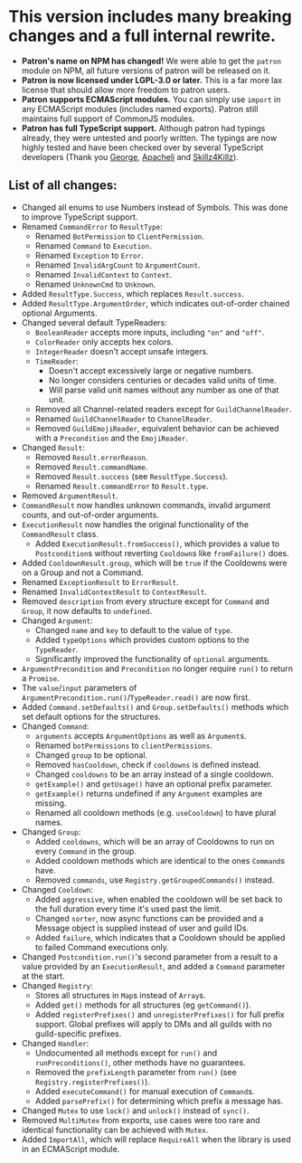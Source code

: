 # This version includes many breaking changes and a full internal rewrite.

* **Patron's name on NPM has changed!** We were able to get the `patron` module on NPM, all future versions of patron will be released on it.
* **Patron is now licensed under LGPL-3.0 or later.** This is a far more lax license that should allow more freedom to patron users.
* **Patron supports ECMAScript modules.** You can simply use `import` in any ECMAScript modules (includes named exports). Patron still maintains full support of CommonJS modules.
* **Patron has full TypeScript support.** Although patron had typings already, they were untested and poorly written. The typings are now highly tested and have been checked over by several TypeScript developers (Thank you [George](https://github.com/Geo1088), [Apacheli](https://github.com/Apacheli) and [Skillz4Killz](https://github.com/Skillz4Killz)).

## List of all changes:

* Changed all enums to use Numbers instead of Symbols. This was done to improve TypeScript support.
* Renamed `CommandError` to `ResultType`:
  * Renamed `BotPermission` to `ClientPermission`.
  * Renamed `Command` to `Execution`.
  * Renamed `Exception` to `Error`.
  * Renamed `InvalidArgCount` to `ArgumentCount`.
  * Renamed `InvalidContext` to `Context`.
  * Renamed `UnknownCmd` to `Unknown`.
* Added `ResultType.Success`, which replaces `Result.success`.
* Added `ResultType.ArgumentOrder`, which indicates out-of-order chained optional Arguments.
* Changed several default TypeReaders:
  * `BooleanReader` accepts more inputs, including `"on"` and `"off"`.
  * `ColorReader` only accepts hex colors.
  * `IntegerReader` doesn't accept unsafe integers.
  * `TimeReader`:
    * Doesn't accept excessively large or negative numbers.
    * No longer considers centuries or decades valid units of time.
    * Will parse valid unit names without any number as one of that unit.
  * Removed all Channel-related readers except for `GuildChannelReader`.
  * Renamed `GuildChannelReader` to `ChannelReader`.
  * Removed `GuildEmojiReader`, equivalent behavior can be achieved with a `Precondition` and the `EmojiReader`.
* Changed `Result`:
  * Removed `Result.errorReason`.
  * Removed `Result.commandName`.
  * Removed `Result.success` (see `ResultType.Success`).
  * Renamed `Result.commandError` to `Result.type`.
* Removed `ArgumentResult`.
* `CommandResult` now handles unknown commands, invalid argument counts, and out-of-order arguments.
* `ExecutionResult` now handles the original functionality of the `CommandResult` class.
  * Added `ExecutionResult.fromSuccess()`, which provides a value to `Postcondition`s without reverting `Cooldown`s like `fromFailure()` does.
* Added `CooldownResult.group`, which will be `true` if the Cooldowns were on a Group and not a Command.
* Renamed `ExceptionResult` to `ErrorResult`.
* Renamed `InvalidContextResult` to `ContextResult`.
* Removed `description` from every structure except for `Command` and `Group`, it now defaults to `undefined`.
* Changed `Argument`:
  * Changed `name` and `key` to default to the value of `type`.
  * Added `typeOptions` which provides custom options to the `TypeReader`.
  * Significantly improved the functionality of `optional` arguments.
* `ArgumentPrecondition` and `Precondition` no longer require `run()` to return a `Promise`.
* The `value`/`input` parameters of `ArgumentPrecondition.run()`/`TypeReader.read()` are now first.
* Added `Command.setDefaults()` and `Group.setDefaults()` methods which set default options for the structures.
* Changed `Command`:
  * `arguments` accepts `ArgumentOptions` as well as `Argument`s.
  * Renamed `botPermissions` to `clientPermissions`.
  * Changed `group` to be optional.
  * Removed `hasCooldown`, check if `cooldowns` is defined instead.
  * Changed `cooldowns` to be an array instead of a single cooldown.
  * `getExample()` and `getUsage()` have an optional prefix parameter.
  * `getExample()` returns undefined if any `Argument` examples are missing.
  * Renamed all cooldown methods (e.g. `useCooldown`) to have plural names.
* Changed `Group`:
  * Added `cooldowns`, which will be an array of Cooldowns to run on every `Command` in the group.
  * Added cooldown methods which are identical to the ones `Command`s have.
  * Removed `commands`, use `Registry.getGroupedCommands()` instead.
* Changed `Cooldown`:
  * Added `aggressive`, when enabled the cooldown will be set back to the full duration every time it's used past the limit.
  * Changed `sorter`, now async functions can be provided and a Message object is supplied instead of user and guild IDs.
  * Added `failure`, which indicates that a Cooldown should be applied to failed Command executions only.
* Changed `Postcondition.run()`'s second parameter from a result to a value provided by an `ExecutionResult`, and added a `Command` parameter at the start.
* Changed `Registry`:
  * Stores all structures in `Map`s instead of `Array`s.
  * Added `get()` methods for all structures (eg `getCommand()`).
  * Added `registerPrefixes()` and `unregisterPrefixes()` for full prefix support. Global prefixes will apply to DMs and all guilds with no guild-specific prefixes.
* Changed `Handler`:
  * Undocumented all methods except for `run()` and `runPreconditions()`, other methods have no guarantees.
  * Removed the `prefixLength` parameter from `run()` (see `Registry.registerPrefixes()`).
  * Added `executeCommand()` for manual execution of `Command`s.
  * Added `parsePrefix()` for determining which prefix a message has.
* Changed `Mutex` to use `lock()` and `unlock()` instead of `sync()`.
* Removed `MultiMutex` from exports, use cases were too rare and identical functionality can be achieved with `Mutex`.
* Added `ImportAll`, which will replace `RequireAll` when the library is used in an ECMAScript module.
